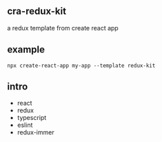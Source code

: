 ## cra-redux-kit

a redux template from create react app

## example

```
npx create-react-app my-app --template redux-kit
```

## intro

- react
- redux
- typescript
- eslint
- redux-immer